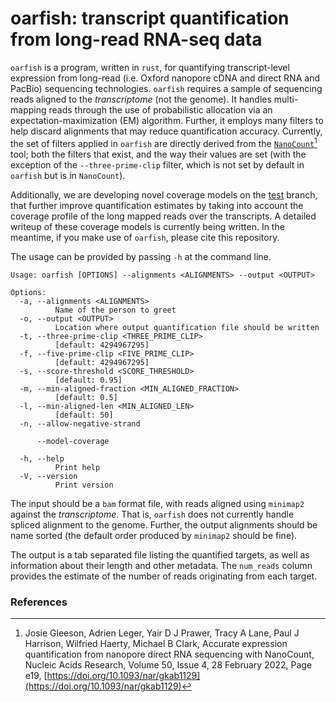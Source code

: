 # oarfish: transcript quantification from long-read RNA-seq data

`oarfish` is a program, written in `rust`, for quantifying transcript-level expression from long-read (i.e. Oxford nanopore cDNA and direct RNA and PacBio) sequencing technologies. `oarfish` requires a sample of sequencing reads aligned to the *transcriptome* (not the genome). It handles multi-mapping reads through the use of probabilistic allocation via an expectation-maximization (EM) algorithm.  Further, it employs many filters to help discard alignments that may reduce quantification accuracy.  Currently, the set of filters applied in `oarfish` are directly derived from the [`NanoCount`](https://github.com/a-slide/NanoCount)[^Gleeson] tool; both the filters that exist, and the way their values are set (with the exception of the `--three-prime-clip` filter, which is not set by default in `oarfish` but is in `NanoCount`).  

Additionally, we are developing novel coverage models on the [test](ttps://github.com/COMBINE-lab/oarfish/tree/test) branch, that further improve quantification estimates by taking into account the coverage profile of the long mapped reads over the transcripts.  A detailed writeup of these coverage models is currently being written. In the meantime, if you make use of `oarfish`, please cite this repository.

The usage can be provided by passing `-h` at the command line.
```
Usage: oarfish [OPTIONS] --alignments <ALIGNMENTS> --output <OUTPUT>

Options:
  -a, --alignments <ALIGNMENTS>
          Name of the person to greet
  -o, --output <OUTPUT>
          Location where output quantification file should be written
  -t, --three-prime-clip <THREE_PRIME_CLIP>
          [default: 4294967295]
  -f, --five-prime-clip <FIVE_PRIME_CLIP>
          [default: 4294967295]
  -s, --score-threshold <SCORE_THRESHOLD>
          [default: 0.95]
  -m, --min-aligned-fraction <MIN_ALIGNED_FRACTION>
          [default: 0.5]
  -l, --min-aligned-len <MIN_ALIGNED_LEN>
          [default: 50]
  -n, --allow-negative-strand

      --model-coverage

  -h, --help
          Print help
  -V, --version
          Print version
```

The input should be a `bam` format file, with reads aligned using `minimap2` against the _transcriptome_. That is, `oarfish` does not currently handle spliced alignment to the genome.  Further, the output alignments should be name sorted (the default order produced by `minimap2` should be fine).

The output is a tab separated file listing the quantified targets, as well as information about their length and other metadata. The `num_reads` column provides the estimate of the number of reads originating from each target.


### References

[^Gleeson]: Josie Gleeson, Adrien Leger, Yair D J Prawer, Tracy A Lane, Paul J Harrison, Wilfried Haerty, Michael B Clark, Accurate expression quantification from nanopore direct RNA sequencing with NanoCount, Nucleic Acids Research, Volume 50, Issue 4, 28 February 2022, Page e19, [https://doi.org/10.1093/nar/gkab1129](https://doi.org/10.1093/nar/gkab1129)
